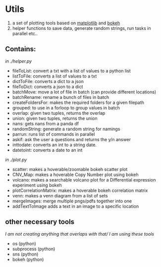 # Utils

1. a set of plotting tools based on [matplotlib]() and [bokeh]() 
2. helper functions to save data, generate random strings, run tasks in parallel etc.. 

## Contains:

_in ./helper.py_

- fileToList: convert a txt with a list of values to a python list
- listToFile: converts a list of values to a txt
- dictToFile: converts a dict to a json
- fileToDict: converts a json to a dict
- batchMove: move a lot of file in batch (can provide different locations)
- batchRename: rename a bunch of files in batch
- createFoldersFor: makes the required folders for a given filepath
- grouped: to use in a forloop to group values in batch
- overlap: given two tuples, returns the overlap
- union: given two tuples, returns the union
- nans: gets nans from a panda df
- randomString: generate a random string for namings
- parrun: runs list of commands in parallel
- askif: ask the user a questions and returns the y/n answer
- inttodate: converts an int to a string date.
- datetoint: converts a date to an int


_in ./plot.py_

- scatter: makes a hoverable/zoomable bokeh scatter plot
- CNV_Map: makes a hoverable Copy Number plot using bokeh
- volcano: makes a searchable volcano plot for a Differential expression experiment using bokeh
- plotCorrelationMatrix: makes a hoverable bokeh correlation matrix
- venn: makes a venn diagram from a list of sets
- mergeImages: merge multiple pngs/pdfs together into one
- addTextToImage adds a text in an image to a specific location


## other necessary tools

_I am not creating anything that overlaps with that/ I am using these tools_

- os (python)
- subprocess (python)
- sns (python)
- bokeh (python)